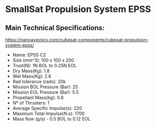 # SmallSat Propulsion System EPSS
## Main Technical Specifications:

https://nanoavionics.com/cubesat-components/cubesat-propulsion-system-epss/

- Name: EPSS C2
- Size (mm^3): 100 x 100 x 200
- Trust(N): 1N BOL to 0.25N EOL
- Dry Mass(Kg): 1.8
- Wet Mass(Kg): 2.6
- Rad tolerance (rads): 20k
- Mission BOL Pressure (Bar): 25
- Mission EOL Pressure (Bar): 5.5
- Propellant Mass(kg): 0.8
- Nº of Thrusters: 1
- Average Specific Impulse(s): 220
- Maximum Total Impulse(N.s): 1700
- Mass flow (g/s) - 0.5 BOL to 0.12 EOL